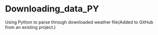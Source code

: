# Downloading_data_PY
Using Python to parse through downloaded weather file(Added to GitHub from an existing project.)
